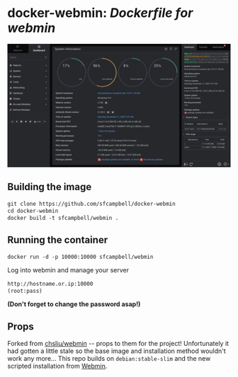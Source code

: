 # docker-webmin: *Dockerfile for webmin*
![Webmin Dashboard](dashboard.png)

## Building the image
```
git clone https://github.com/sfcampbell/docker-webmin
cd docker-webmin
docker build -t sfcampbell/webmin .
```

## Running the container
```
docker run -d -p 10000:10000 sfcampbell/webmin
```

Log into webmin and manage your server
```
http://hostname.or.ip:10000
(root:pass)
```
**(Don't forget to change the password asap!)**

## Props
Forked from [chsliu/webmin](https://github.com/chsliu/docker-webmin.git) -- props to them for the project!  Unfortunately it had gotten a little stale so the base image and installation method wouldn't work any more... This repo builds on `debian:stable-slim` and the new scripted installation from [Webmin](https://webmin.com/).